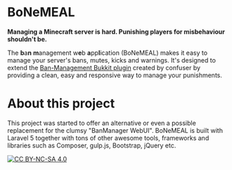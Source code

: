 # BoNeMEAL
**Managing a Minecraft server is hard. Punishing players for misbehaviour shouldn't be.**

The **b**a**n** **m**anagement w**e**b **a**pp**l**ication (BoNeMEAL) makes it easy to manage your server's bans, mutes, kicks and warnings. It's designed to extend the [Ban-Management Bukkit plugin](http://dev.bukkit.org/bukkit-plugins/ban-management/) created by confuser by providing a clean, easy and responsive way to manage your punishments.

# About this project

This project was started to offer an alternative or even a possible replacement for the clumsy "BanManager WebUI".
BoNeMEAL is built with Laravel 5 together with tons of other awesome tools, frameworks and libraries such as Composer, gulp.js, Bootstrap, jQuery etc.

[![CC BY-NC-SA 4.0](https://i.creativecommons.org/l/by-nc-sa/4.0/80x15.png)](https://github.com/ftbastler/BoNeMEAL/blob/master/LICENSE.md)
